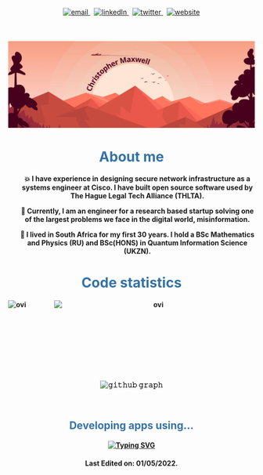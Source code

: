 <p align="center">
  <a href="mailto:chris@factiverse.no">
     <img  src="https://img.shields.io/badge/email-red?style=for-the-badge&logo=gmail&logoColor=white" alt="email">
  <a/>&nbsp;
  <a href="https://www.linkedin.com/in/christopher-maxwell-aa377196/">
     <img  src="https://img.shields.io/badge/linkedin-0A66C2?style=for-the-badge&logo=linkedin&logoColor=white" alt="linkedIn">
  <a/>&nbsp;
  <a href="https://twitter.com/withchristopher">
     <img  src="https://img.shields.io/badge/twitter-1DA1F2?style=for-the-badge&logo=twitter&logoColor=white" alt="twitter">
  <a/>&nbsp;
  <a href="https://withchristopher.github.io/">
     <img  src="https://img.shields.io/badge/website-C3897E?style=for-the-badge&logo=about.me&logoColor=white" alt="website">
  <a/>
<p/>
<br>

<h4 align="center">
<img src="./images/header.png" alt="header banner image" />
<h4>


<!-- <h4 align="center">

[![Typing SVG](https://readme-typing-svg.herokuapp.com?multiline=true&center=true&color=3572A5&lines=Hi%2C+my+name+is+Chris!;I+am+a+full-stack+developer...;Building+tools+to+combat...;Fakenews+misinformation.;I+teach+coding+as+a+hobby.)](https://git.io/typing-svg)

</h4> -->

<h1 style="color:#3572A5" align="center">About me</h1>
<div>

</div>
<ul style="list-style-type:none;">
    <p>💥 I have experience in designing secure network infrastructure as a systems engineer at Cisco. I have built open source software used by The Hague Legal Tech Alliance (THLTA).</p>
    <p>🎯  Currently, I am an engineer for a research based startup solving one of the largest problems we face in the digital world, misinformation.</p>
    <p>🐾  I lived in South Africa for my first 30 years. I hold a BSc Mathematics and Physics (RU) and BSc(HONS) in Quantum Information Science (UKZN).</p></ul>


<h1 style="color:#3572A5" align="center">Code statistics</h1>
<p><img align="left" src="https://github-readme-stats.vercel.app/api/top-langs?username=withchristopher&show_icons=true&locale=en&layout=compact&theme=react-dark" alt="ovi" /></p>
<p>&nbsp;<img align="right" src="https://github-readme-stats.vercel.app/api?username=withchristopher&show_icons=true&locale=en&theme=react-dark" alt="ovi" width="410" /></p>
<br><br>
<br><br><br><br><br>

![𝚐𝚒𝚝𝚑𝚞𝚋 𝚐𝚛𝚊𝚙𝚑](https://activity-graph.herokuapp.com/graph?username=withchristopher&theme=github&hide_border=true&area=true)

<br>
<h2 style="color:#3572A5" align="center">Developing apps using...</h2>
<h4 align="center" >

[![Typing SVG](https://readme-typing-svg.herokuapp.com?duration=5000&color=3572A5&center=true&lines=JS+or+TS+React%3F;SQL+or+NoSQL+db%3F;Python+or+NodeJS%3F;Stripe+or+Payfast%3F;AWS+or+GCP%3F;MERN+or+FARM+stack%3F;Server+or+client-side%3F;NESTjs+or+NEXTjs%3F;RESTful+or+GraphQL+API%3F;Apollo+server+or+Express%3F;ACM+or+Certbot%3F;PassportJS+or+OAuth2%3F;Heroku+or+AWS%3F;Bootstrap+or+Chakra%3F;Serverless+or+self-hosted%3F;Progressive+web+app%3F;Cookies+or+localstorage%3F;Code+or+schema+first%3F;Component+Library%3F)](https://git.io/typing-svg)
</h4>
<!-- <div align="center">

<a target="_blank" href="https://lifefile.co.za/">
                        <img style="padding:1rem"  src="images/feature-tile-icon-00.gif" alt="Feature tile icon 00" width="45%" />
                      </a>
 <a target="_blank" href="https://learn-full-st.herokuapp.com/">
                        <img style="padding:1rem"  src="images/feature-tile-icon-01.gif" alt="Feature tile icon 01" width="45%" />
                      </a>
                      </div>
                      <hr>
                      <div align="center">
                       <a target="_blank" href="https://github.com/withchristopher/stripe-js-payment-shop">
                        <img style="padding:1rem"  src="images/feature-tile-icon-02.gif" alt="Feature tile icon 02" width="45%"" />
                      </a>
                     <a target="_blank" href="https://github.com/hadeda-ai/hadeda-ai">
                        <img style="padding:1rem" src="images/feature-tile-icon-06.gif" alt="Feature tile icon 06" width="45%" />
                      </a>
                       <hr>
                      <div>
                      <a target="_blank" href="https://github.com/withchristopher/book-search-app">
                        <img style="padding:1rem"  src="images/feature-tile-icon-03.gif" alt="Feature tile icon 03" width="45%" />
                      </a>
                       <a target="_blank" href="https://github.com/withchristopher/securepassword">
                        <img  style="padding:1rem"  src="images/feature-tile-icon-05.gif" alt="Feature tile icon 05" width="45%" />
                      </a>
                    </div>
</div> -->

<!-- <h4 align="center" >

[![Typing SVG](https://readme-typing-svg.herokuapp.com?size=15&duration=2000&color=F7F7F7&background=000000&multiline=true&width=800&height=350&lines=%24+npx+create-react-app+client+--template+typescript;Creating+a+new+React+app+in+%2Fclient.;...;Success!+Created+client+at+%2Fclient;%24+cd+client+%26%26+npm+install+%40withchristopher%2Fdesign-system;Installing+packages;...;Successfully+installed+packages;%24+npm+run+build;Creating+an+optimized+production+build...;...;The+project+was+built+assuming+it+is+hosted+at+%2F.;%24+npm+run+start;Running+on+http%3A%2F%2Flocalhost%3A3000%2F)](https://git.io/typing-svg)
<h4> -->

<h4 align="center">
Last Edited on: 01/05/2022. 
</h4>
